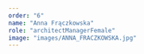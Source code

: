 ```yaml
---
order: "6"
name: "Anna Frączkowska"
role: "architectManagerFemale"
image: "images/ANNA_FRACZKOWSKA.jpg"    
---
```

